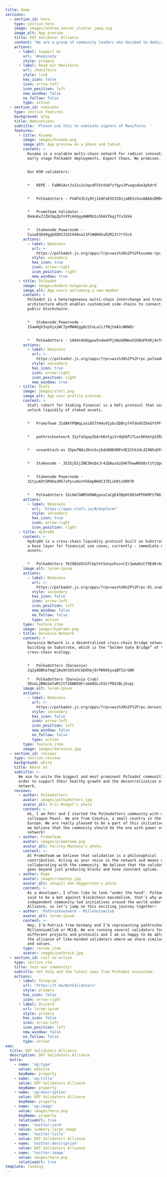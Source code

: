 ```yaml
---
title: Home
sections:
  - section_id: hero
    type: section_hero
    image: images/undraw_server_cluster_jwwq.svg
    image_alt: App preview
    title: DOT Validator Alliance
    content: "We are a group of community leaders who decided to dedicate their professional lives to the Polkadot and its diverse ecosystem.\_\n\n"
    actions:
      - label: Support Us
        url: '#nominate'
        style: primary
      - label: Read our Manifesto
        url: /manifesto
        style: link
        has_icon: false
        icon: arrow-left
        icon_position: left
        new_window: false
        no_follow: false
        type: action
  - section_id: nominate
    type: section_features
    background: gray
    title: Nominations
    subtitle: 'Please use this to nominate signers of Manifesto. '
    features:
      - title: Kusama
        image: images/kusama.png
        image_alt: App preview on a phone and tablet
        content: >
          Kusama is a scalable multi-chain network for radical innovation and
          early stage Polkadot deployments. Expect Chaos. No promises.


          Our KSM validators:


          *   REPE - FaBN1AxtJu21x2cUqvdF5VcVUAfzfqyvJPvwgsdwo3pkdr9


          *   Polkadotters - FVAFUJhJy9tj1X4PaEXX3tDzjaBEVsVunABAdsDMD4ZYmWA


          *   PromoTeam Validator -
          Dm4uKxZJZHJbpZpfnYPiHnbgyHWKMU1s5h6X7kqjfYv1Xkk


          *   Stakenode_Powernode -
          CuiwESD49ggEAQ9131Gt948xw11PiWQNXkuR2R2Jt7rYSck
        actions:
          - label: Nominate
            url: >-
              https://polkadot.js.org/apps/?rpc=wss%3A%2F%2Fkusama-rpc.polkadot.io#/staking
            style: secondary
            has_icon: true
            icon: arrow-right
            icon_position: right
            new_window: true
      - title: Polkadot
        image: images/modern-kangaroo.png
        image_alt: App users welcoming a new member
        content: >
          Polkadot is a heterogeneous multi-chain interchange and translation
          architecture which enables customised side-chains to connect with
          public blockchains.


          *   Stakenode_Powernode -
          15awHgV1np9jxyWC7pnMWAEgg8z2toLuCcJfWjtmA1cWHWQr


          *   Polkadotters - 16A4n4UQqgxw5ndeehPjUAobDNmuX2bBoPXVKj4xTe16ktRN
        actions:
          - label: Nominate
            url: >-
              https://polkadot.js.org/apps/?rpc=wss%3A%2F%2Frpc.polkadot.io#/staking
            style: secondary
            has_icon: true
            icon: arrow-right
            icon_position: right
            new_window: true
      - title: Stafi
        image: images/stafi.png
        image_alt: App user profile preview
        content: >
          Stafi (short for Staking Finance) is a DeFi protocol that aims to
          unlock liquidity of staked assets.


          *   PromoTeam 31dAkYPQWqLooi8STtH4u91ybv3DBtyT4Tdn8VZbkGYtPFfQ


          *   pathrocknetwork 32yfaVgxp2bArkKotgiVrdqhbP17Lwc6KkmtgSZRazjuwpae


          *   oceanblock-ov 35pwfNAzJKnnSxjbdoN8DdNPvXE2ChXiHL4Z4N5oDFdhMPoU


          *   Stakenode - 353SjE5jZNE3HsQxJr42QAazGzQ4KThwwR6U8sfzYjQpuSiv


          *   Stakenode Powernode -
          31tyuA9tSMdUasMS7zPycu8vnYkEmpNHdC37ELuhKtxkMXTK


          *   Polkadotters 32cHeCGWM3X8W8ypxxCaCgE43BpHt6QtmPFKKMFS7NG1QphQ
        actions:
          - label: Nominate
            url: 'https://apps.stafi.io/#/explorer'
            style: secondary
            has_icon: true
            icon: arrow-right
            icon_position: right
      - title: HydraDX
        content: >
          HydraDX is a cross-chain liquidity protocol built on Substrate. It is
          a base layer for financial use cases, currently - immediate exchanging
          assets.


          *   Polkadotters 7K296SU5tGTCkpYntSonyohsvvCZr2wmaKzCf9Ed6rAv6ij1
        image_alt: lorem-ipsum
        actions:
          - label: Nominate
            url: >-
              https://polkadot.js.org/apps/?rpc=wss%3A%2F%2Frpc-01.snakenet.hydradx.io#/staking
            style: secondary
            has_icon: false
            icon: arrow-left
            icon_position: left
            new_window: false
            no_follow: false
            type: action
        type: feature_item
        image: images/hydradx.png
      - title: Darwinia Network
        content: >
          Darwinia Network is a decentralized cross-chain bridge network
          building on Substrate, which is the “Golden Gate Bridge” of the
          cross-chain ecology.


          *   Polkadotters (Darwinia)
          2q2y8DBhaTmgC2Au9tSXSshCkDXhmj9rPW945yxqBf52rGRK

          *   Polkadotters (Darwinia Crab)
          5DvoL2BNoSm7wRt2tfZ6WW5QFrxm68GLv5SCrPQ4JBLjbvpL
        image_alt: lorem-ipsum
        actions:
          - label: Nominate
            url: >-
              https://polkadot.js.org/apps/?rpc=wss%3A%2F%2Frpc.darwinia.network#/staking
            style: secondary
            has_icon: false
            icon: arrow-left
            icon_position: left
            new_window: false
            no_follow: false
            type: action
        type: feature_item
        image: images/darwinia.jpg
  - section_id: reviews
    type: section_reviews
    background: white
    title: About Us
    subtitle: >-
      We aim to unite the biggest and most prominent Polkadot communities in
      order to support their healthy growth and the decentralization of the
      network.
    reviews:
      - author: Polkadotters
        avatar: images/polkadotters.jpg
        avatar_alt: Eric Widget's photo
        content: >-
          Hi, I am Petr and I started the Polkadotters community with my
          colleague Pavel. We are from Czechia, a small country in the heart of
          Europe. We are really pleased to be a part of this initiative because
          we believe that the community should be the one with power over the
          network!
      - author: PromoTeam
        avatar: images/promoteam.png
        avatar_alt: Parsley Montana's photo
        content: >-
          At PromoTeam we believe that validation is a philosophical
          contribution. Acting as your voice in the network and means of
          collaborating with the community. We believe that the validation role
          goes beyond just producing blocks and have constant uptime.
      - author: Repe
        avatar: images/repetny.jpg
        avatar_alt: Jonquil Von Haggerston's photo
        content: >-
          As a developer, I often like to look "under the hood". Polkadot is
          said to be a bet against blockchain maximalism, that’s why we united
          independent community-led initiatives around the world under one
          Alliance, so let’s jump on this exciting journey together!
      - author: 'Pathrocknetwork - Millenniumclub '
        avatar_alt: lorem-ipsum
        content: >-
          Hey, I’m Patrick from Germany and I’m representing pathrocknetwork and
          MillenniumClub or MCLB. We are running several validators for
          different projects and protocols and I am so happy to be able to join
          the alliance of like-minded validators where we share similar goals
          and values.
        type: review_item
        avatar: images/pathrock.jpg
  - section_id: call-to-action
    type: section_cta
    title: Join our community!
    subtitle: Get help and the latest news from Polkadot ecosystem.
    actions:
      - label: Telegram
        url: 'https://t.me/DotValidators'
        style: primary
        has_icon: false
        icon: arrow-right
      - label: Discord
        url: lorem-ipsum
        style: primary
        has_icon: false
        icon: arrow-left
        icon_position: left
        new_window: false
        no_follow: false
        type: action
seo:
  title: DOT Validators Alliance
  description: DOT Validators Alliance
  extra:
    - name: 'og:type'
      value: website
      keyName: property
    - name: 'og:title'
      value: DOT Validators Alliance
      keyName: property
    - name: 'og:description'
      value: DOT Validators Alliance
      keyName: property
    - name: 'og:image'
      value: images/hero.png
      keyName: property
      relativeUrl: true
    - name: 'twitter:card'
      value: summary_large_image
    - name: 'twitter:title'
      value: DOT Validators Alliance
    - name: 'twitter:description'
      value: DOT Validators Alliance
    - name: 'twitter:image'
      value: images/hero.png
      relativeUrl: true
template: landing
---
```

